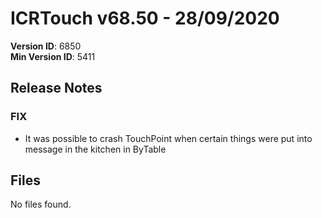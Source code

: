 # ICRTouch v68.50 - 28/09/2020

__Version ID__: 6850
<br>__Min Version ID__: 5411

## Release Notes
### FIX
- It was possible to crash TouchPoint when certain things were put into message in the kitchen in ByTable

## Files
No files found.

